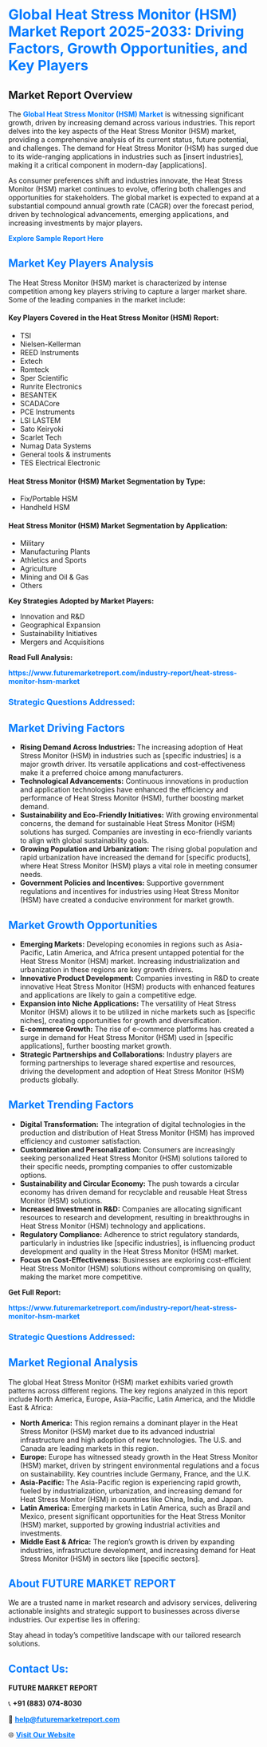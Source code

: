 <h1 style="color: #007BFF;">Global Heat Stress Monitor (HSM) Market Report 2025-2033: Driving Factors, Growth Opportunities, and Key Players</h1>

<section id="overview">
<h2>Market Report Overview</h2>
<p>The <a href="https://www.futuremarketreport.com/industry-report/heat-stress-monitor-hsm-market" style="color: #007BFF; text-decoration: none;"><strong>Global Heat Stress Monitor (HSM) Market</strong></a> is witnessing significant growth, driven by increasing demand across various industries. This report delves into the key aspects of the Heat Stress Monitor (HSM) market, providing a comprehensive analysis of its current status, future potential, and challenges. The demand for Heat Stress Monitor (HSM) has surged due to its wide-ranging applications in industries such as [insert industries], making it a critical component in modern-day [applications].</p>
<p>As consumer preferences shift and industries innovate, the Heat Stress Monitor (HSM) market continues to evolve, offering both challenges and opportunities for stakeholders. The global market is expected to expand at a substantial compound annual growth rate (CAGR) over the forecast period, driven by technological advancements, emerging applications, and increasing investments by major players.</p>
</section>

<section id="overview">
<p><a href="https://www.futuremarketreport.com/request-sample/reportId=62080" style="color: #007BFF; text-decoration: none;"><strong>Explore Sample Report Here</strong></a></p>
</section>

<section id="key-players">
<h2 style="color: #007BFF;">Market Key Players Analysis</h2>
<p>The Heat Stress Monitor (HSM) market is characterized by intense competition among key players striving to capture a larger market share. Some of the leading companies in the market include:</p>
<h4>Key Players Covered in the Heat Stress Monitor (HSM) Report:</h4>
<ul><li>TSI</li><li>Nielsen-Kellerman</li><li>REED Instruments</li><li>Extech</li><li>Romteck</li><li>Sper Scientific</li><li>Runrite Electronics</li><li>BESANTEK</li><li>SCADACore</li><li>PCE Instruments</li><li>LSI LASTEM</li><li>Sato Keiryoki</li><li>Scarlet Tech</li><li>Numag Data Systems</li><li>General tools &amp; instruments</li><li>TES Electrical Electronic</li></ul>
<h4>Heat Stress Monitor (HSM) Market Segmentation by Type:</h4>
<ul><li>Fix/Portable HSM</li><li>Handheld HSM</li></ul>

<h4>Heat Stress Monitor (HSM) Market Segmentation by Application:</h4>
<ul><li>Military</li><li>Manufacturing Plants</li><li>Athletics and Sports</li><li>Agriculture</li><li>Mining and Oil &amp; Gas</li><li>Others</li></ul>
<p><strong>Key Strategies Adopted by Market Players:</strong></p>
<ul>
<li>Innovation and R&D</li>
<li>Geographical Expansion</li>
<li>Sustainability Initiatives</li>
<li>Mergers and Acquisitions</li>
</ul>
</section>

<section>
<p><strong>Read Full Analysis: </strong></p><a href="https://www.futuremarketreport.com/industry-report/heat-stress-monitor-hsm-market" style="color: #007BFF; text-decoration: none;"><strong>https://www.futuremarketreport.com/industry-report/heat-stress-monitor-hsm-market</strong></a>
<h3 style="color: #007BFF;">Strategic Questions Addressed:</h3>
</section>

<section id="driving-factors">
<h2 style="color: #007BFF;">Market Driving Factors</h2>
<ul>
<li><strong>Rising Demand Across Industries:</strong> The increasing adoption of Heat Stress Monitor (HSM) in industries such as [specific industries] is a major growth driver. Its versatile applications and cost-effectiveness make it a preferred choice among manufacturers.</li>
<li><strong>Technological Advancements:</strong> Continuous innovations in production and application technologies have enhanced the efficiency and performance of Heat Stress Monitor (HSM), further boosting market demand.</li>
<li><strong>Sustainability and Eco-Friendly Initiatives:</strong> With growing environmental concerns, the demand for sustainable Heat Stress Monitor (HSM) solutions has surged. Companies are investing in eco-friendly variants to align with global sustainability goals.</li>
<li><strong>Growing Population and Urbanization:</strong> The rising global population and rapid urbanization have increased the demand for [specific products], where Heat Stress Monitor (HSM) plays a vital role in meeting consumer needs.</li>
<li><strong>Government Policies and Incentives:</strong> Supportive government regulations and incentives for industries using Heat Stress Monitor (HSM) have created a conducive environment for market growth.</li>
</ul>
</section>

<section id="growth-opportunities">
<h2 style="color: #007BFF;">Market Growth Opportunities</h2>
<ul>
<li><strong>Emerging Markets:</strong> Developing economies in regions such as Asia-Pacific, Latin America, and Africa present untapped potential for the Heat Stress Monitor (HSM) market. Increasing industrialization and urbanization in these regions are key growth drivers.</li>
<li><strong>Innovative Product Development:</strong> Companies investing in R&D to create innovative Heat Stress Monitor (HSM) products with enhanced features and applications are likely to gain a competitive edge.</li>
<li><strong>Expansion into Niche Applications:</strong> The versatility of Heat Stress Monitor (HSM) allows it to be utilized in niche markets such as [specific niches], creating opportunities for growth and diversification.</li>
<li><strong>E-commerce Growth:</strong> The rise of e-commerce platforms has created a surge in demand for Heat Stress Monitor (HSM) used in [specific applications], further boosting market growth.</li>
<li><strong>Strategic Partnerships and Collaborations:</strong> Industry players are forming partnerships to leverage shared expertise and resources, driving the development and adoption of Heat Stress Monitor (HSM) products globally.</li>
</ul>
</section>

<section id="trending-factors">
<h2 style="color: #007BFF;">Market Trending Factors</h2>
<ul>
<li><strong>Digital Transformation:</strong> The integration of digital technologies in the production and distribution of Heat Stress Monitor (HSM) has improved efficiency and customer satisfaction.</li>
<li><strong>Customization and Personalization:</strong> Consumers are increasingly seeking personalized Heat Stress Monitor (HSM) solutions tailored to their specific needs, prompting companies to offer customizable options.</li>
<li><strong>Sustainability and Circular Economy:</strong> The push towards a circular economy has driven demand for recyclable and reusable Heat Stress Monitor (HSM) solutions.</li>
<li><strong>Increased Investment in R&D:</strong> Companies are allocating significant resources to research and development, resulting in breakthroughs in Heat Stress Monitor (HSM) technology and applications.</li>
<li><strong>Regulatory Compliance:</strong> Adherence to strict regulatory standards, particularly in industries like [specific industries], is influencing product development and quality in the Heat Stress Monitor (HSM) market.</li>
<li><strong>Focus on Cost-Effectiveness:</strong> Businesses are exploring cost-efficient Heat Stress Monitor (HSM) solutions without compromising on quality, making the market more competitive.</li>
</ul>
</section>

<section>
<p><strong>Get Full Report: </strong></p><a href="https://www.futuremarketreport.com/industry-report/heat-stress-monitor-hsm-market" style="color: #007BFF; text-decoration: none;"><strong>https://www.futuremarketreport.com/industry-report/heat-stress-monitor-hsm-market</strong></a>
<h3 style="color: #007BFF;">Strategic Questions Addressed:</h3>
</section>


<section id="regional-analysis">
<h2 style="color: #007BFF;">Market Regional Analysis</h2>
<p>The global Heat Stress Monitor (HSM) market exhibits varied growth patterns across different regions. The key regions analyzed in this report include North America, Europe, Asia-Pacific, Latin America, and the Middle East & Africa:</p>
<ul>
<li><strong>North America:</strong> This region remains a dominant player in the Heat Stress Monitor (HSM) market due to its advanced industrial infrastructure and high adoption of new technologies. The U.S. and Canada are leading markets in this region.</li>
<li><strong>Europe:</strong> Europe has witnessed steady growth in the Heat Stress Monitor (HSM) market, driven by stringent environmental regulations and a focus on sustainability. Key countries include Germany, France, and the U.K.</li>
<li><strong>Asia-Pacific:</strong> The Asia-Pacific region is experiencing rapid growth, fueled by industrialization, urbanization, and increasing demand for Heat Stress Monitor (HSM) in countries like China, India, and Japan.</li>
<li><strong>Latin America:</strong> Emerging markets in Latin America, such as Brazil and Mexico, present significant opportunities for the Heat Stress Monitor (HSM) market, supported by growing industrial activities and investments.</li>
<li><strong>Middle East & Africa:</strong> The region’s growth is driven by expanding industries, infrastructure development, and increasing demand for Heat Stress Monitor (HSM) in sectors like [specific sectors].</li>
</ul>
</section>

<footer>
<h2 style="color: #007BFF;">About FUTURE MARKET REPORT</h2>
<p>We are a trusted name in market research and advisory services, delivering actionable insights and strategic support to businesses across diverse industries. Our expertise lies in offering:</p>

<p>Stay ahead in today’s competitive landscape with our tailored research solutions.</p>

<h2 style="color: #007BFF;">Contact Us:</h2>
<p><strong>FUTURE MARKET REPORT</strong></p>
<p>📞 <strong>+91 (883) 074-8030</strong></p>
<p>📧 <strong><a href="mailto:help@futuremarketreport.com" style="color: #007BFF;">help@futuremarketreport.com</a></strong></p>
<p>🌐 <strong><a href="https://www.futuremarketreport.com/" style="color: #007BFF;">Visit Our Website</a></strong></p>
</footer>